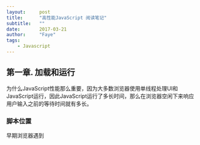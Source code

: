 ```yaml
---
layout:     post
title:      "高性能JavaScript 阅读笔记"
subtitle:   ""
date:       2017-03-21
author:     "Faye"
tags:
    - Javascript
---
```


## 第一章. 加载和运行

为什么JavaScript性能那么重要，因为大多数浏览器使用单线程处理UI和JavaScript运行，因此JavaScript运行了多长时间，那么在浏览器空闲下来响应用户输入之前的等待时间就有多长。

### 脚本位置

早期浏览器遇到<script>和<link>标签，会阻塞页面解析，依次下载完外部文件，再进行解析，进行下一步；现代的浏览器，可以允许并行下载script，但是依然会阻塞图片等资源的下载。所以推荐把js尽量靠近body标签底部位置。

浏览器在遇到<body>之前，不会渲染页面的任何部分。

### 成组脚本

每个HTTP请求都会产生额外的性能负担，因此下载一个100KB的文件比4个25KB的文件要快。所以减少引用外部脚本文件的数量。

### 非阻塞脚本

动态创建<script>标签。


## 第二章. 数据访问

### 4种数据存放方式：

1. literal values 字面量：string, number, null, undefined, boolean, array, object, regular expressions, function

2. variables变量: var创建

3. array items数组项

4. object members对象成员：

前两者的访问速度较快。

### 管理作用域

作用域与性能的关系：作用域过深，查找的时间就更长。

**把多次使用的dom节点保存在局部变量中**

### 改变作用域链

with和catch语句都会临时改变运行期上下文作用域链。新对象会放在作用域链的前端，则局部变量会被推入第二个作用域对象链中。反而影响了局部变量访问的效率。**建议不适用with，使用catch时，可以考虑把异常对象传给专业函数进行处理，这样，catch中没有局部变量访问，也就不会影响代码性能。**

###闭包、作用域和内存

闭包的作用域不被注销，且处于作用域链的前端，需要使用外部变量的时候

location.href 快于window.location.href



### DOM操作

不要用length属性作为循环判断的条件，因为每一次都要去访问一次length，效率很低，所以可以缓存在一个变量中，使用这个变量作为循环判断的条件

对DOM进行循环时，可以把集合的当前元素存在局部变量，这样读取局部变量效率更高

```
//slow
function collectionGlobal() {
    var coll = document.getElementsByTagName_r('div'), 
        len = coll.length,
        name = '';
    for (var count = 0; count < len; count++) {
        name = document.getElementsByTagName_r('div')[count].nodeName; 
        name = document.getElementsByTagName_r('div')[count].nodeType; 
        name = document.getElementsByTagName_r('div')[count].tagName;
    }

    return name; 

};
```



```

//fast
function collectionLocal() {
    var coll = document.getElementsByTagName_r('div'), len = coll.length,
        name = '';

    for (var count = 0; count < len; count++) {

         name = coll[count].nodeName;

         name = coll[count].nodeType; 

         name = coll[count].tagName;

    }

    return name;

};
```



```

//fastest
function collectionNodesLocal() {
    var coll = document.getElementsByTagName_r('div'), len = coll.length,
        name = '',
        el = null;

    for (var count = 0; count < len; count++) {

        el = coll[count]; 

        name = el.nodeName; 
        name = el.nodeType;
        name = el.tagName;
    }

    return name; 

};
```